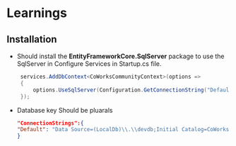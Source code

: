 # Learnings
## Installation
  * Should install the **EntityFrameworkCore.SqlServer** package to use the SqlServer in Configure Services in Startup.cs file.
    ```csharp
     services.AddDbContext<CoWorksCommunityContext>(options =>
     {
         options.UseSqlServer(Configuration.GetConnectionString("Default"));
     });
    ```
  * Database key Should be pluarals 
    ```json 
    "ConnectionStrings":{ 
    "Default": "Data Source=(LocalDb)\\.\\devdb;Initial Catalog=CoWorksCommunity;Integrated Security=True"
    }
    ```
